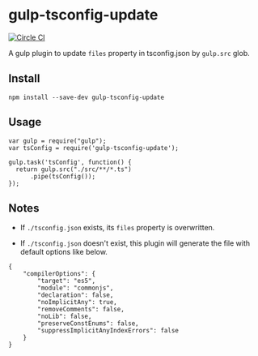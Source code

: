 # gulp-tsconfig-update

[![Circle CI](https://circleci.com/gh/laco0416/gulp-tsconfig-update.svg?style=svg)](https://circleci.com/gh/laco0416/gulp-tsconfig-update)

A gulp plugin to update `files` property in tsconfig.json by `gulp.src` glob.

## Install

```
npm install --save-dev gulp-tsconfig-update
```

## Usage

```
var gulp = require("gulp");
var tsConfig = require('gulp-tsconfig-update');

gulp.task('tsConfig', function() {
  return gulp.src("./src/**/*.ts")
      .pipe(tsConfig());
});
```

## Notes

* If `./tsconfig.json` exists, its `files` property is overwritten.

* If `./tsconfig.json` doesn't exist, this plugin will generate the file with default options like below.

```
{
    "compilerOptions": {
        "target": "es5",
        "module": "commonjs",
        "declaration": false,
        "noImplicitAny": true,
        "removeComments": false,
        "noLib": false,
        "preserveConstEnums": false,
        "suppressImplicitAnyIndexErrors": false
    }
}
```
